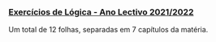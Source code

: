 ### [Exercícios de Lógica - Ano Lectivo 2021/2022](Exercicios_LogicaCC_21-22-folhas1-12.pdf) ###
Um total de 12 folhas, separadas em 7 capítulos da matéria.
